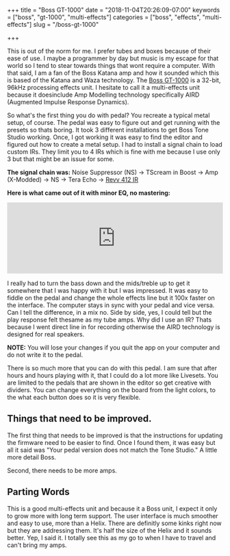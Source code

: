 +++
title = "Boss GT-1000"
date = "2018-11-04T20:26:09-07:00"
keywords = ["boss", "gt-1000", "multi-effects"]
categories = ["boss", "effects", "multi-effects"]
slug = "/boss-gt-1000"

+++

This is out of the norm for me. I prefer tubes and boxes because of their ease of use. I maybe a programmer by day but
music is my escape for that world so I tend to stear towards things that wont require a computer. With that said,
I am a fan of the Boss Katana amp and how it sounded which this is based of the Katana and Waza technology. The
[Boss GT-1000](https://arg.wtf/2Qg4BNv) is a 32-bit, 96kHz processing effects unit. I hesitate to call it a
multi-effects unit because it doesinclude Amp Modelling technology specifically AIRD (Augmented Impulse Response Dynamics).

So what's the first thing you do with pedal? You recreate a typical metal setup, of course. The pedal was easy to
figure out and get running with the presets so thats boring. It took 3 different installations to get Boss Tone Studio
working. Once, I got working it was easy to find the editor and figured out how to create a metal setup. I had to
install a signal chain to load custom IRs. They limit you to 4 IRs which is fine with me because I use only 3 but that
might be an issue for some.

**The signal chain was:** Noise Suppressor (NS) -> TScream in Boost -> Amp (X-Modded) -> NS -> Tera Echo -> [Revv 412 IR](https://lancasteraudio.com/shop/impulse-responses/revv-412/)

**Here is what came out of it with minor EQ, no mastering:**

<iframe width="100%" height="166" scrolling="no" frameborder="no" allow="autoplay" src="https://w.soundcloud.com/player/?url=https%3A//api.soundcloud.com/tracks/524802588&color=%2306b4ff&auto_play=false&hide_related=false&show_comments=true&show_user=true&show_reposts=false&show_teaser=true"></iframe>

I really had to turn the bass down and the mids/treble up to get it somewhere that I was happy with it but I was impressed.
It was easy to fiddle on the pedal and change the whole effects line but it 100x faster on the interface.
The computer stays in sync with your pedal and vice versa. Can I tell the difference, in a mix no. Side by side,
yes, I could tell but the play response felt thesame as my tube amps. Why did I use an IR? Thats because I went direct
line in for recording otherwise the AIRD technology is designed for real speakers.

**NOTE:** You will lose your changes if you quit the app on your computer and do not write it to the pedal.

There is so much more that you can do with this pedal. I am sure that after hours and hours playing with it, that I
could do a lot more like Livesets. You are limited to the pedals that are shown in the editor so get creative with
dividers. You can change everything on the board from the light colors, to the what each button does so it is very
flexible.

## Things that need to be improved.

The first thing that needs to be improved is that the instructions for updating the firmware need to be easier to find.
Once I found them, it was easy but all it said was "Your pedal version does not match the Tone Studio." A little more
detail Boss.

Second, there needs to be more amps.

## Parting Words

This is a good multi-effects unit and because it a Boss unit, I expect it only to grow more with long term support.
The user interface is much smoother and easy to use, more than a Helix. There are definitly some kinks right now but
they are addressing them. It's half the size of the Helix and it sounds better. Yep, I said it. I totally see this as
my go to when I have to travel and can't bring my amps.

